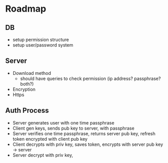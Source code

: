 # Roadmap

## DB

- setup permission structure
- setup user/password system

## Server

- Download method
  - should have queries to check permission (ip address? passphrase? both?)
- Encryption
- Https

## Auth Process

- Server generates user with one time passphrase
- Client gen keys, sends pub key to server, with passphrase
- Server verifies one time passphrase, returns server pub key, refresh token encrypted with client pub key
- Client decrypts with priv key, saves token, encrypts with server pub key -> server
- Server decrypt with priv key,
